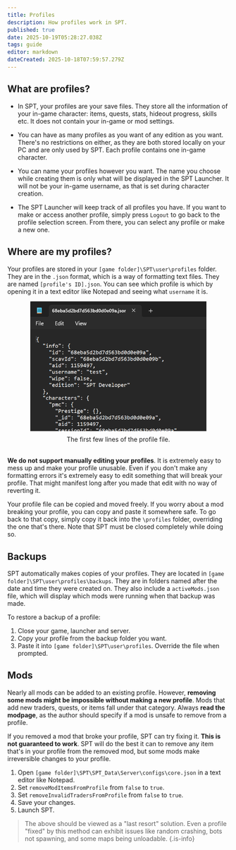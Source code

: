 ```yaml
---
title: Profiles
description: How profiles work in SPT.
published: true
date: 2025-10-19T05:28:27.038Z
tags: guide
editor: markdown
dateCreated: 2025-10-18T07:59:57.279Z
---
```


## What are profiles?

- In SPT, your profiles are your save files. They store all the information of your in-game character: items, quests, stats, hideout progress, skills etc. It does not contain your in-game or mod settings.

- You can have as many profiles as you want of any edition as you want. There's no restrictions on either, as they are both stored locally on your PC and are only used by SPT. Each profile contains one in-game character.

- You can name your profiles however you want. The name you choose while creating them is only what will be displayed in the SPT Launcher. It will not be your in-game username, as that is set during character creation.

- The SPT Launcher will keep track of all profiles you have. If you want to make or access another profile, simply press `Logout` to go back to the profile selection screen. From there, you can select any profile or make a new one.

## Where are my profiles?

Your profiles are stored in your `[game folder]\SPT\user\profiles` folder. They are in the `.json` format, which is a way of formatting text files. They are named `[profile's ID].json`. You can see which profile is which by opening it in a text editor like Notepad and seeing what `username` it is.

<div style="margin-top: 10px;"></div>
<img src="/profiles/profile top.png" alt="profile" width=400 style="display: block; margin: 0 auto;">
<div style="margin-top: 10px;"></div>
<div style='text-align: center;'>
The first few lines of the profile file.
</div>
<br>

**We do not support manually editing your profiles**. It is extremely easy to mess up and make your profile unusable. Even if you don't make any formatting errors it's extremely easy to edit something that will break your profile. That might manifest long after you made that edit with no way of reverting it.

Your profile file can be copied and moved freely. If you worry about a mod breaking your profile, you can copy and paste it somewhere safe. To go back to that copy, simply copy it back into the `\profiles` folder, overriding the one that's there. Note that SPT must be closed completely while doing so.

## Backups

SPT automatically makes copies of your profiles. They are located in `[game folder]\SPT\user\profiles\backups`. They are in folders named after the date and time they were created on. They also include a `activeMods.json` file, which will display which mods were running when that backup was made.

To restore a backup of a profile:
1. Close your game, launcher and server.
2. Copy your profile from the backup folder you want.
3. Paste it into `[game folder]\SPT\user\profiles`. Override the file when prompted.

## Mods

Nearly all mods can be added to an existing profile. However, **removing some mods might be impossible without making a new profile**. Mods that add new traders, quests, or items fall under that category. Always **read the modpage**, as the author should specify if a mod is unsafe to remove from a profile.

If you removed a mod that broke your profile, SPT can try fixing it. **This is not guaranteed to work**. SPT will do the best it can to remove any item that's in your profile from the removed mod, but some mods make irreversible changes to your profile.

1. Open `[game folder]\SPT\SPT_Data\Server\configs\core.json` in a text editor like Notepad.
2. Set `removeModItemsFromProfile` from `false` to `true`.
3. Set `removeInvalidTradersFromProfile` from `false` to `true`.
4. Save your changes.
5. Launch SPT.

> The above should be viewed as a "last resort" solution. Even a profile "fixed" by this method can exhibit issues like random crashing, bots not spawning, and some maps being unloadable.
{.is-info}
